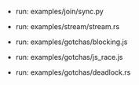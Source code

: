 - run: examples/join/sync.py

- run: examples/stream/stream.rs

- run: examples/gotchas/blocking.js

- run: examples/gotchas/js_race.js

- run: examples/gotchas/deadlock.rs
